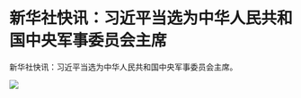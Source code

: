 # 新华社快讯：习近平当选为中华人民共和国中央军事委员会主席

新华社快讯：习近平当选为中华人民共和国中央军事委员会主席。

![](https://inews.gtimg.com/om_bt/O9VKTc4ZOnZS06EkrOY-Fm7MuZP1pFzHrnbgABmknbccAAA/1000)

